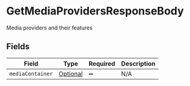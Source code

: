 # GetMediaProvidersResponseBody

Media providers and their features


## Fields

| Field                                                                                                   | Type                                                                                                    | Required                                                                                                | Description                                                                                             |
| ------------------------------------------------------------------------------------------------------- | ------------------------------------------------------------------------------------------------------- | ------------------------------------------------------------------------------------------------------- | ------------------------------------------------------------------------------------------------------- |
| `mediaContainer`                                                                                        | [Optional<GetMediaProvidersMediaContainer>](../../models/operations/GetMediaProvidersMediaContainer.md) | :heavy_minus_sign:                                                                                      | N/A                                                                                                     |